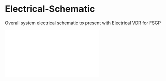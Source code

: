 # Electrical-Schematic
Overall system electrical schematic to present with Electrical VDR for FSGP

![Electrical-Schematic](ElectricalSchem2024.pdf)